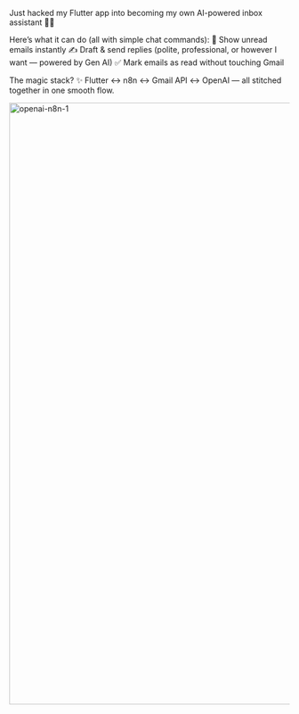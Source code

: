 Just hacked my Flutter app into becoming my own AI-powered inbox assistant 💌🤖

Here’s what it can do (all with simple chat commands):
📩 Show unread emails instantly
✍️ Draft & send replies (polite, professional, or however I want — powered by Gen AI)
✅ Mark emails as read without touching Gmail

The magic stack? ✨
Flutter ↔ n8n ↔ Gmail API ↔ OpenAI — all stitched together in one smooth flow.

<img width="1920" height="1080" alt="openai-n8n-1" src="https://github.com/user-attachments/assets/46f29e07-38b4-458d-9926-7e1772a457be" />




